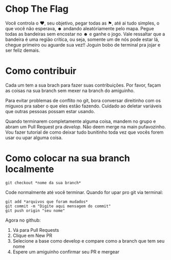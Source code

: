 # Chop The Flag
Você controla o ♥, seu objetivo, pegar todas as ⚑, até ai tudo simples, o que você não esperava, ☻ andando aleatóriamente pelo mapa.
Pegue todas as bandeiras sem encostar no ☻ e ganhe o jogo.
Vale ressaltar que a bandeira é uma região crítica, ou seja, somente um de nós pode estar lá, chegue primeiro ou aguarde sua vez!!
Joguin bobo de terminal pra jojar e ser feliz demais.



# Como contribuir
Cada um tem a sua brach para fazer suas contribuições. Por favor, façam as coisas na sua branch
sem mexer na branch do amiguinho. 

Para evitar problemas de conflito no git, bora conversar direitinho
com os miguxos pra saber o que eles estão fazendo. Cuidado ao deletar variáveis que outras pessoas 
possam estar usando. 

Quando terminarem completamente alguma coisa, mandem no grupo e abram um Pull Request pra *develop*.
Não deem merge na main pufavozinho. Vou fazer tutorial de como deixar tudo bunitinho toda vez que vocês forem 
usar ou upar alguma coisa.

# Como colocar na sua branch localmente
 ```
git checkout *nome da sua branch*
 ```
Code normalmente até você terminar. Quando for upar pro git via terminal:
 ```
git add *arquivos que foram mudados*
git commit -m "Digite aqui mensagem do commit"
git push origin "seu nome"
 ```
 
Agora no github:
1. Vá para Pull Requests
2. Clique em New PR
3. Selecione a base como develop e compare como a branch que tem seu nome
4. Espere um amiguinho confirmar seu PR e mergear
